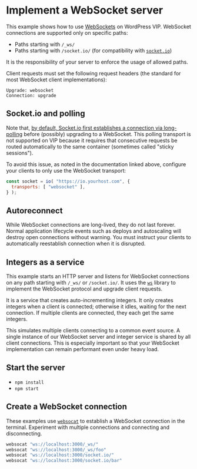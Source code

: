 # Implement a WebSocket server

This example shows how to use [WebSockets][websockets] on WordPress VIP. WebSocket connections are supported only on specific paths:

- Paths starting with `/_ws/`
- Paths starting with `/socket.io/` (for compatibility with [`socket.io`][socket])

It is the responsibility of your server to enforce the usage of allowed paths.

Client requests must set the following request headers (the standard for most WebSocket client implementations):

```
Upgrade: websocket
Connection: upgrade
```

## Socket.io and polling

Note that, [by default, Socket.io first establishes a connection via long-polling][socket-polling] before (possibly) upgrading to a WebSocket. This polling transport is not supported on VIP because it requires that consecutive requests be routed automatically to the same container (sometimes called "sticky sessions").

To avoid this issue, as noted in the documentation linked above, configure your clients to only use the WebSocket transport:

```js
const socket = io( "https://io.yourhost.com", {
  transports: [ "websocket" ],
} );
```

## Autoreconnect

While WebSocket connections are long-lived, they do not last forever. Normal application lifecycle events such as deploys and autoscaling will destroy open connections without warning. You must instruct your clients to automatically reestablish connection when it is disrupted.

## Integers as a service

This example starts an HTTP server and listens for WebSocket connections on any path starting with `/_ws/` or `/socket.io/`. It uses the [`ws`][ws] library to implement the WebSocket protocol and upgrade client requests.

It is a service that creates auto-incrementing integers. It only creates integers when a client is connected; otherwise it idles, waiting for the next connection. If multiple clients are connected, they each get the same integers.

This simulates multiple clients connecting to a common event source. A single instance of our WebSocket server and integer service is shared by all client connections. This is especially important so that your WebSocket implementation can remain performant even under heavy load.

## Start the server

- `npm install`
- `npm start`

## Create a WebSocket connection

These examples use [`websocat`][websocat] to establish a WebSocket connection in the terminal. Experiment with multiple connections and connecting and disconnecting.

```sh
websocat "ws://localhost:3000/_ws/"
websocat "ws://localhost:3000/_ws/foo"
websocat "ws://localhost:3000/socket.io/"
websocat "ws://localhost:3000/socket.io/bar"
```

[socket]: https://socket.io
[socket-polling]: https://socket.io/docs/v4/using-multiple-nodes/
[websocat]: https://github.com/vi/websocat
[websockets]: https://developer.mozilla.org/en-US/docs/Web/API/WebSocket
[ws]: https://github.com/websockets/ws
